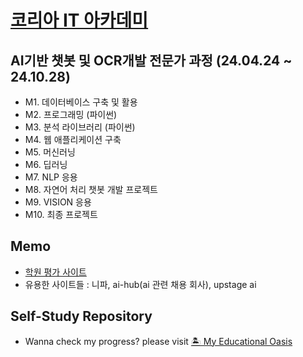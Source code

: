 # [코리아 IT 아카데미](https://gangnam.koreaisacademy.com/)

## AI기반 챗봇 및 OCR개발 전문가 과정 (24.04.24 ~ 24.10.28)

- M1. 데이터베이스 구축 및 활용  
- M2. 프로그래밍 (파이썬)  
- M3. 분석 라이브러리 (파이썬)  
- M4. 웹 애플리케이션 구축  
- M5. 머신러닝  
- M6. 딥러닝  
- M7. NLP 응용  
- M8. 자연어 처리 챗봇 개발 프로젝트  
- M9. VISION 응용  
- M10. 최종 프로젝트  
  
## Memo
- [학원 평가 사이트](http://itgn.cafe24.com/)
- 유용한 사이트들 : 니파, ai-hub(ai 관련 채용 회사), upstage ai

## Self-Study Repository
- Wanna check my progress? please visit [🏝 My Educational Oasis](https://github.com/leedoheon98/My-Educational-Oasis)

